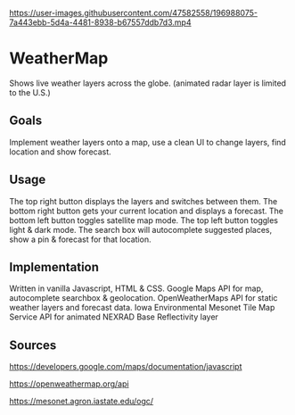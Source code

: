 https://user-images.githubusercontent.com/47582558/196988075-7a443ebb-5d4a-4481-8938-b67557ddb7d3.mp4

# WeatherMap

Shows live weather layers across the globe. (animated radar layer is limited to the U.S.)

## Goals

Implement weather layers onto a map, use a clean UI to change layers, find location and show forecast.

## Usage

The top right button displays the layers and switches between them. The bottom right button gets your current location and displays a forecast. The bottom left button toggles satellite map mode. The top left button toggles light & dark mode. The search box will autocomplete suggested places, show a pin & forecast for that location.

## Implementation

Written in vanilla Javascript, HTML & CSS. Google Maps API for map, autocomplete searchbox & geolocation.
OpenWeatherMaps API for static weather layers and forecast data. 
Iowa Environmental Mesonet Tile Map Service API for animated NEXRAD Base Reflectivity layer


## Sources

<https://developers.google.com/maps/documentation/javascript>

<https://openweathermap.org/api>

<https://mesonet.agron.iastate.edu/ogc/>
